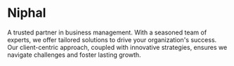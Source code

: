 # Niphal
A trusted partner in business management. With a seasoned team of experts, we offer tailored solutions to drive your organization's success. Our client-centric approach, coupled with innovative strategies, ensures we navigate challenges and foster lasting growth.
